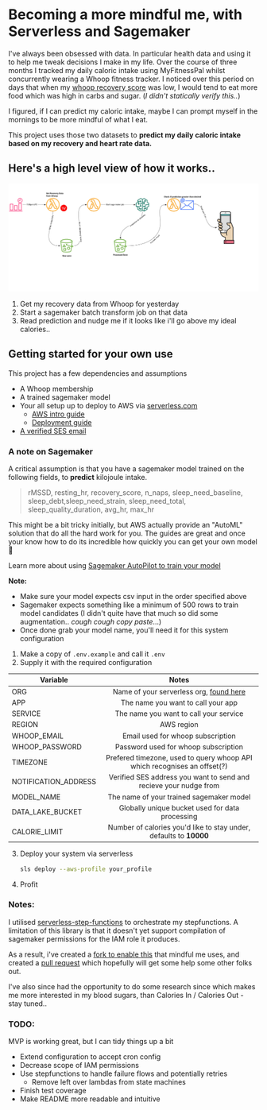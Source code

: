 # Becoming a more mindful me, with Serverless and Sagemaker

I've always been obsessed with data. In particular health data and using it to help me tweak decisions I make in my life. Over the course of three months I tracked my daily caloric intake using MyFitnessPal whilst concurrently wearing a Whoop fitness tracker. I noticed over this period on days that when my [whoop recovery score](https://support.whoop.com/hc/en-us/articles/360019453454-WHOOP-Recovery) was low, I would tend to eat more food which was high in carbs and sugar. (*I didn't statically verify this..*)

I figured, if I can predict my caloric intake, maybe I can prompt myself in the mornings to be more mindful of what I eat.

This project uses those two datasets to **predict my daily caloric intake based on my recovery and heart rate data.**

## Here's a high level view of how it works..

![Serverless Airline Architecture](./assets/mindful-me-arch.jpg)

1. Get my recovery data from Whoop for yesterday
2. Start a sagemaker batch transform job on that data
3. Read prediction and nudge me if it looks like i'll go above my ideal calories..

## Getting started for your own use
This project has a few dependencies and assumptions

- A Whoop membership
- A trained sagemaker model
- Your all setup up to deploy to AWS via [serverless.com](https://www.serverless.com/)
  - [AWS intro guide](https://www.serverless.com/framework/docs/providers/aws/guide/intro/)
  - [Deployment guide](https://www.serverless.com/framework/docs/providers/aws/guide/deploying)
- [A verified SES email](https://docs.aws.amazon.com/ses/latest/DeveloperGuide/verify-email-addresses.html)


### A note on Sagemaker
A critical assumption is that you have a sagemaker model trained on the following fields, to **predict** kilojoule intake. 


> rMSSD, resting_hr, recovery_score, n_naps, sleep_need_baseline, sleep_debt,sleep_need_strain, sleep_need_total, sleep_quality_duration, avg_hr, max_hr

This might be a bit tricky initially, but AWS actually provide an "AutoML" solution that do all the hard work for you. The guides are great and once your know how to do its incredible how quickly you can get your own model 🧠 

Learn more about using [Sagemaker AutoPilot to train your model](https://docs.aws.amazon.com/sagemaker/latest/dg/autopilot-videos.html)

**Note:**

- Make sure your model expects csv input in the order specified above
- Sagemaker expects something like a minimum of 500 rows to train model candidates (I didn't quite have that much so did some augmentation.. *cough cough* *copy paste*...)
- Once done grab your model name, you'll need it for this system configuration


1. Make a copy of `.env.example` and call it `.env`
2. Supply it with the required configuration

| Variable       | Notes |
| ------------- |:-------------:|
| ORG     |  Name of your serverless org, [found here](https://app.serverless.com/your_org/settings/team) |
| APP      | The name you want to call your app|   
| SERVICE | The name you want to call your service      | 
| REGION | AWS region      | 
| WHOOP_EMAIL | Email used for whoop subscription      | 
| WHOOP_PASSWORD | Password used for whoop subscription      | 
| TIMEZONE | Prefered timezone, used to query whoop API which recognises an offset(?)|
| NOTIFICATION_ADDRESS | Verified SES address you want to send and recieve your nudge from |
|MODEL_NAME|The name of your trained sagemaker model|
|DATA_LAKE_BUCKET|Globally unique bucket used for data processing|
|CALORIE_LIMIT|Number of calories you'd like to stay under, defaults to **10000**|

3. Deploy your system via serverless
   ```bash
   sls deploy --aws-profile your_profile
   ```
4. Profit
### Notes:

I utilised [serverless-step-functions](https://github.com/serverless-operations/serverless-step-functions) to orchestrate my stepfunctions. A limitation of this library is that it doesn't yet support compilation of sagemaker permissions for the IAM role it produces. 

As a result, i've created a [fork to enable this](https://github.com/janyk/serverless-step-functions/commit/4062814e89b612934f91810f71e21e49b969011e) that mindful me uses, and created a [pull request](https://github.com/serverless-operations/serverless-step-functions/pull/413) which hopefully will get some help some other folks out.

I've also since had the opportunity to do some research since which makes me more interested in my blood sugars, than Calories In / Calories Out - stay tuned..

### TODO: 
MVP is working great, but I can tidy things up a bit
- Extend configuration to accept cron config
- Decrease scope of IAM permissions
- Use stepfunctions to handle failure flows and potentially retries
  - Remove left over lambdas from state machines
- Finish test coverage
- Make README more readable and intuitive